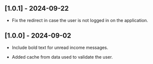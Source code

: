
## [1.0.1] - 2024-09-22

- Fix the redirect in case the user is not logged in on the application.

## [1.0.0] - 2024-09-02

- Include bold text for unread income messages.

- Added cache from data used to validate the user.
